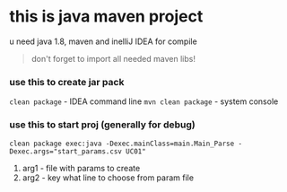 # this is java maven project

u need java 1.8, maven and inelliJ IDEA for compile
> don't forget to import all needed maven libs!

### use this to create jar pack
`clean package` - IDEA command line
`mvn clean package` - system console

### use this to start proj (generally for debug)
`clean package exec:java -Dexec.mainClass=main.Main_Parse -Dexec.args="start_params.csv UC01"`
1. arg1 - file with params to create
2. arg2 - key what line to choose from param file
